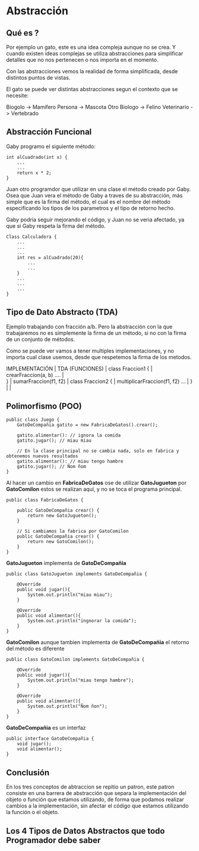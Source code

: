 # Abstracción

## Qué es ?

Por ejemplo un gato, este es una idea compleja aunque no se crea. Y cuando existen ideas complejas se utiliza abstracciones para simplificar detalles que no nos pertenecen o nos importa en el momento.

Con las abstracciones vemos la realidad de forma simplificada, desde distintos puntos de vistas.

El gato se puede ver distintas abstracciones segun el contexto que se necesite:

Biogolo -> Mamífero
Persona -> Mascota
Otro Biologo -> Felino
Veterinario -> Vertebrado

## Abstracción Funcional

Gaby programo el siguiente método:

```
int alCuadrado(int x) {
	...
	...
	return x * 2;
}
```

Juan otro programdor que utilizar en una clase el método creado por Gaby.
Osea que Juan vera el método de Gaby a traves de su abstracción, más simple que es la firma del método, el cual es el nombre del método especificando los tipos de los parametros y el tipo de retorno hecho.

Gaby podria seguir mejorando el código, y Juan no se veria afectado, ya que si Gaby respeta la firma del método.

```
Class Calculadora {
	...
	...
	...
	int res = alCuadrado(20){
		...
		...
	}
	...
	...
	...
}
```

## Tipo de Dato Abstracto (TDA)

Ejemplo trabajando con fracción a/b. Pero la abstracción con la que trabajaremos no es simplemente la firma de un método, si no con la firma de un conjunto de métodos.

Como se puede ver vamos a tener multiples implementaciones, y no importa cual clase usemos, desde que respetemos la firma de los metodos. 

IMPLEMENTACIÓN		|		TDA (FUNCIONES)
					|
class Fraccion1 {	|		crearFraccion(a, b)
	....			|	
}					|		sumarFraccion(f1, f2)
					|
class Fraccion2 {	|		multiplicarFraccion(f1, f2)
	...				|
}					|
					|

## Polimorfismo (POO)

```
public class Juego {
	GatoDeCompañia gatito = new FabricaDeGatos().crear();

	gatito.alimentar(): // ignora la comida
	gatito.jugar();	// miau miau

	// En la clase principal no se cambia nada, solo en fabrica y obtenemos nuevos resultados
	gatito.alimentar(): // miau tengo hambre
	gatito.jugar();	// Ñom ñom
}
```

Al hacer un cambio en **FabricaDeGatos** ose de utilizar **GatoJugueton** por **GatoComilon** estos se realizan aquí, y no se toca el programa principal.
```
public class FabricaDeGatos {
	
	public GatoDeCompañia crear() {
		return new GatoJugueton();
	}

	// Si cambiamos la fabrica por GatoComilon
	public GatoDeCompañia crear() {
		return new GatoComilon();
	}	
}
```

**GatoJugueton** implementa de **GatoDeCompañia**
```
public class GatoJugueton implements GatoDeCompañia {
	
	@Override
	public void jugar(){
		System.out.println("miau miau");
	}

	@Override
	public void alimentar(){
		System.out.println("ingnorar la comida");
	}
}
```

**GatoComilon** aunque tambien implementa de **GatoDeCompañia** el retorno del método es diferente

```
public class GatoComilon implements GatoDeCompañia {
	
	@Override
	public void jugar(){
		System.out.println("miau tengo hambre");
	}

	@Override
	public void alimentar(){
		System.out.println("Ñom ñon");
	}
}
```

**GatoDeCompañia** es un interfaz
```
public interface GatoDeCompañia {
	void jugar();
	void alimentar();
}
```

## Conclusión
En los tres conceptos de abtraccion se repitio un patron, este patron consiste en una barrera de abstracción que separa la implementación del objeto o función que estamos utilizando, de forma que podamos realizar cambios a la implementación, sin afectar el código que estamos utilizando la función o el objeto.

## Los 4 Tipos de Datos Abstractos que todo Programador debe saber

